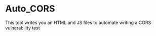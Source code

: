 # Auto_CORS

This tool writes you an HTML and JS files to automate writing a CORS vulnerability test

